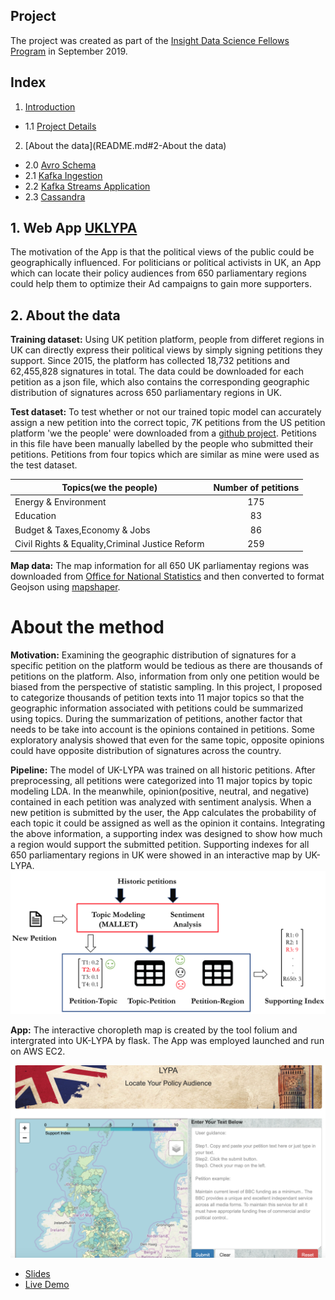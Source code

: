 
## Project
The project was created as part of the [Insight Data Science Fellows Program](https://www.insightdatascience.com/) in September 2019.

## Index

1. [Introduction](README.md#1-introduction)
 * 1.1 [Project Details](README.md#11-project-details)
2. [About the data](README.md#2-About the data)
 * 2.0 [Avro Schema](README.md#20-avro-schema)
 * 2.1 [Kafka Ingestion](README.md#21-kafka-ingestion)
 * 2.2 [Kafka Streams Application](README.md#22-kafka-streams-application)
 * 2.3 [Cassandra](README.md#23-cassandra)

## 1. Web App [UKLYPA](www.uklypa.com) 
The motivation of the App is that the political views of the public could be geographically influenced. For politicians or political
activists in UK, an App which can locate their policy audiences from 650 parliamentary regions could help them to optimize their Ad 
campaigns to gain more supporters.

## 2. About the data
**Training dataset:** Using UK petition platform, people from differet regions in UK can directly express their political views by simply signing petitions they support. Since 2015, the platform has collected 18,732 petitions and 62,455,828 signatures in total. The data could be downloaded for each petition as a json file, which also contains the corresponding geographic distribution of signatures across 650 parliamentary regions in UK.

**Test dataset:**  To test whether or not our trained topic model can accurately assign a new petition into the correct topic, 7K petitions from the US petition platform 'we the people' were downloaded from a [github project](https://github.com/shivashankarrs/Petitions). Petitions in this file have been manually labelled by the people who submitted their petitions. Petitions from four topics which are similar as mine were used as the test dataset.

| Topics(we the people)        | Number of petitions          |
| ------------- |:-------------:|
| Energy & Environment      | 175 | 
| Education      | 83      | 
| Budget & Taxes,Economy & Jobs | 86     |
| Civil Rights & Equality,Criminal Justice Reform | 259      | 

**Map data:** The map information for all 650 UK parliamentay regions was downloaded from [Office for National Statistics](http://geoportal.statistics.gov.uk) and then converted to format Geojson using [mapshaper](https://mapshaper.org/).

# About the method
**Motivation:** Examining the geographic distribution of signatures for a specific petition on the platform would be tedious as there are thousands of petitions on the platform. Also, information from only one petition would be biased from the perspective of statistic sampling. In this project, I proposed to categorize thousands of petition texts into 11 major topics so that the geographic information associated with petitions could be summarized using topics. During the summarization of petitions, another factor that needs to be take into account is the opinions contained in petitions. Some exploratory analysis showed that even for the same topic, opposite opinions could have opposite distribution of signatures across the country. 

**Pipeline:** The model of UK-LYPA was trained on all historic petitions. After preprocessing, all petitions were categorized into 11 major topics by topic modeling LDA. In the meanwhile, opinion(positive, neutral, and negative) contained in each petition was analyzed with sentiment analysis. When a new petition is submitted by the user, the App calculates the probability of each topic it could be assigned as well as the opinion it contains. Integrating the above information, a supporting index was designed to show how much a region would support the submitted petition. Supporting indexes for all 650 parliamentary regions in UK were showed in an interactive map by UK-LYPA.
![Pipeline](https://github.com/purod/UKLYPA/blob/master/static/Pipeline_detail.png "Logo Title Text 1")

**App:** The interactive choropleth map is created by the tool folium and intergrated into UK-LYPA by flask. The App was employed launched and run on AWS EC2.

![App](https://github.com/purod/UKLYPA/blob/master/static/UK-LYPA.png "Logo Title Text 2")



 * [Slides](http://www.bit.ly/ads1989)
 * [Live Demo](http://www.adtstreams.info)

